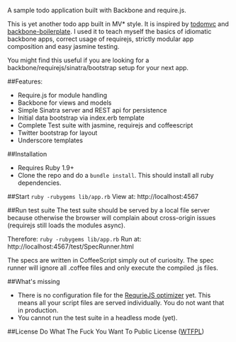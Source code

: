 A sample todo application built with Backbone and require.js.

This is yet another todo app built in MV\* style. It is inspired by [todomvc](https://github.com/addyosmani/todomvc) and [backbone-boilerplate](https://github.com/backbone-boilerplate/backbone-boilerplate). I used it to teach myself the basics of idiomatic backbone apps, correct usage of requirejs, strictly modular app composition and easy jasmine testing. 

You might find this useful if you are looking for a backbone/requirejs/sinatra/bootstrap setup for your next app.

##Features:
* Require.js for module handling
* Backbone for views and models
* Simple Sinatra server and REST api for persistence
* Initial data bootstrap via index.erb template
* Complete Test suite with jasmine, requirejs and coffeescript
* Twitter bootstrap for layout
* Underscore templates

##Installation
* Requires Ruby 1.9+
* Clone the repo and do a `bundle install`. This should install all ruby dependencies.

##Start
`ruby -rubygems lib/app.rb`
View at: http://localhost:4567

##Run test suite
The test suite should be served by a local file server because otherwise the browser will complain about cross-origin issues (requirejs still loads the modules async).

Therefore:
`ruby -rubygems lib/app.rb`
Run at: http://localhost:4567/test/SpecRunner.html

The specs are written in CoffeeScript simply out of curiosity. The spec runner will ignore all .coffee files and only execute the compiled .js files.

##What's missing
* There is no configuration file for the [RequrieJS optimizer](http://requirejs.org/docs/optimization.html) yet. This means all your script files are served individually. You do not want that in production.
* You cannot run the test suite in a headless mode (yet).

##License
Do What The Fuck You Want To Public License ([WTFPL](http://sam.zoy.org/wtfpl/))
